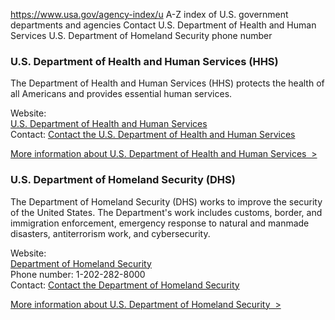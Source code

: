 

https://www.usa.gov/agency-index/u
A-Z index of U.S. government departments and agencies
Contact U.S. Department of Health and Human Services
U.S. Department of Homeland Security phone number


### U.S. Department of Health and Human Services (HHS)

The Department of Health and Human Services (HHS) protects the health of all Americans and provides essential human services.

Website:  
[U.S. Department of Health and Human Services](https://www.hhs.gov/)  
Contact: [Contact the U.S. Department of Health and Human Services](https://www.hhs.gov/about/contact-us/index.html)

[More information about U.S. Department of Health and Human Services  >](https://www.usa.gov/agencies/u-s-department-of-health-and-human-services)

### U.S. Department of Homeland Security (DHS)

The Department of Homeland Security (DHS) works to improve the security of the United States. The Department's work includes customs, border, and immigration enforcement, emergency response to natural and manmade disasters, antiterrorism work, and cybersecurity.

Website:  
[Department of Homeland Security](https://www.dhs.gov/)  
Phone number: 1-202-282-8000  
Contact: [Contact the Department of Homeland Security](https://www.dhs.gov/contact-us)

[More information about U.S. Department of Homeland Security  >](https://www.usa.gov/agencies/u-s-department-of-homeland-security)
